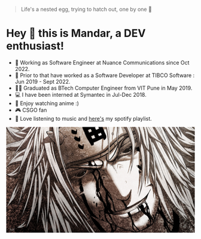 > Life's a nested egg, trying to hatch out, one by one 🥚

# Hey 👋 this is Mandar, a DEV enthusiast!
- :star2:	Working as Software Engineer at Nuance Communications since Oct 2022. 
- 💼 Prior to that have worked as a Software Developer at TIBCO Software : Jun 2019 - Sept 2022.
- 👨‍🎓 Graduated as BTech Computer Engineer from VIT Pune in May 2019.
- 💻 I have been interned at Symantec in Jul-Dec 2018.
- 🖤 Enjoy watching anime :)
- 🎮 CSGO fan
- 🎼 Love listening to music and [here's](https://open.spotify.com/playlist/1bjSRIhthqrDvuW2Edx59k?si=d61cecc9e65a4b95) my spotify playlist.


![Jiraiya](/images/jiraiya.jpg)

<!--
**mma5997/mma5997** is a ✨ _special_ ✨ repository because its `README.md` (this file) appears on your GitHub profile.

Here are some ideas to get you started:

- 🔭 I’m currently working on ...
- 🌱 I’m currently learning ...
- 👯 I’m looking to collaborate on ...
- 🤔 I’m looking for help with ...
- 💬 Ask me about ...
- 📫 How to reach me: ...
- 😄 Pronouns: ...
- ⚡ Fun fact: ...
-->
